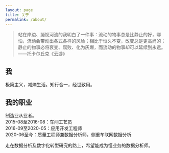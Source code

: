 ```yaml
---
layout: page
title: 关于
permalink: /about/
---
```


>站在岸边、凝视河流的我明白了一件事：流动的物事总是比静止的好，哪怕，流动会带动出各式各样的风险；相比于恒久不变，改变总是更高尚的；静止的物事必将衰变、腐败、化为灰爆，而流动的物事却可以延续到永远。
——托卡尔丘克《云游》

## 我
极简主义，减熵生活。知行合一，经世致用。

## 我的职业
制造业从业者。  
2015-08至2016-08：车间工艺员  
2016-09至2020-05：应用开发工程师  
2020-06至今：质量工程师兼数据分析师，侧重车联网数据分析

走在数据分析及数字化转型研究的路上，希望能成为懂业务的数据分析师。  
